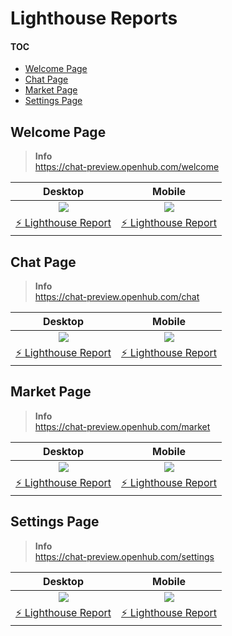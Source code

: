 # Lighthouse Reports

#### TOC

- [Welcome Page](#welcome-page)
- [Chat Page](#chat-page)
- [Market Page](#market-page)
- [Settings Page](#settings-page)

## Welcome Page

> **Info**\
> <https://chat-preview.openhub.com/welcome>

|                     Desktop                     |                     Mobile                     |
| :---------------------------------------------: | :--------------------------------------------: |
|              ![][welcome-desktop]               |              ![][welcome-mobile]               |
| [⚡️ Lighthouse Report][welcome-desktop-report] | [⚡️ Lighthouse Report][welcome-mobile-report] |

## Chat Page

> **Info**\
> <https://chat-preview.openhub.com/chat>

|                   Desktop                    |                   Mobile                    |
| :------------------------------------------: | :-----------------------------------------: |
|              ![][chat-desktop]               |              ![][chat-mobile]               |
| [⚡️ Lighthouse Report][chat-desktop-report] | [⚡️ Lighthouse Report][chat-mobile-report] |

## Market Page

> **Info**\
> <https://chat-preview.openhub.com/market>

|                    Desktop                     |                    Mobile                     |
| :--------------------------------------------: | :-------------------------------------------: |
|              ![][market-desktop]               |              ![][market-mobile]               |
| [⚡️ Lighthouse Report][market-desktop-report] | [⚡️ Lighthouse Report][market-mobile-report] |

## Settings Page

> **Info**\
> <https://chat-preview.openhub.com/settings>

|                     Desktop                      |                     Mobile                      |
| :----------------------------------------------: | :---------------------------------------------: |
|              ![][settings-desktop]               |              ![][settings-mobile]               |
| [⚡️ Lighthouse Report][settings-desktop-report] | [⚡️ Lighthouse Report][settings-mobile-report] |

[chat-desktop]: https://raw.githubusercontent.com/openhub/open-chat/lighthouse/lighthouse/chat/desktop/pagespeed.svg
[chat-desktop-report]: https://openhub.github.io/open-chat/lighthouse/chat/desktop/chat_preview_openhub_com_chat.html
[chat-mobile]: https://raw.githubusercontent.com/openhub/open-chat/lighthouse/lighthouse/chat/mobile/pagespeed.svg
[chat-mobile-report]: https://openhub.github.io/open-chat/lighthouse/chat/mobile/chat_preview_openhub_com_chat.html
[market-desktop]: https://raw.githubusercontent.com/openhub/open-chat/lighthouse/lighthouse/market/desktop/pagespeed.svg
[market-desktop-report]: https://openhub.github.io/open-chat/lighthouse/market/desktop/chat_preview_openhub_com_market.html
[market-mobile]: https://raw.githubusercontent.com/openhub/open-chat/lighthouse/lighthouse/market/mobile/pagespeed.svg
[market-mobile-report]: https://openhub.github.io/open-chat/lighthouse/market/mobile/chat_preview_openhub_com_market.html
[settings-desktop]: https://raw.githubusercontent.com/openhub/open-chat/lighthouse/lighthouse/settings/desktop/pagespeed.svg
[settings-desktop-report]: https://openhub.github.io/open-chat/lighthouse/settings/desktop/chat_preview_openhub_com_settings.html
[settings-mobile]: https://raw.githubusercontent.com/openhub/open-chat/lighthouse/lighthouse/settings/mobile/pagespeed.svg
[settings-mobile-report]: https://openhub.github.io/open-chat/lighthouse/settings/mobile/chat_preview_openhub_com_settings.html
[welcome-desktop]: https://raw.githubusercontent.com/openhub/open-chat/lighthouse/lighthouse/welcome/desktop/pagespeed.svg
[welcome-desktop-report]: https://openhub.github.io/open-chat/lighthouse/welcome/desktop/chat_preview_openhub_com_welcome.html
[welcome-mobile]: https://raw.githubusercontent.com/openhub/open-chat/lighthouse/lighthouse/welcome/mobile/pagespeed.svg
[welcome-mobile-report]: https://openhub.github.io/open-chat/lighthouse/welcome/mobile/chat_preview_openhub_com_welcome.html
